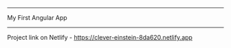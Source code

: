 *********************
My First Angular App
*********************
Project link on Netlify - https://clever-einstein-8da620.netlify.app
